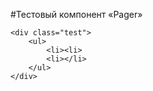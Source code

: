 #Тестовый компонент «Pager»
```
<div class="test">
    <ul>
        <li><li>
        <li></li>
    </ul>
</div>
```